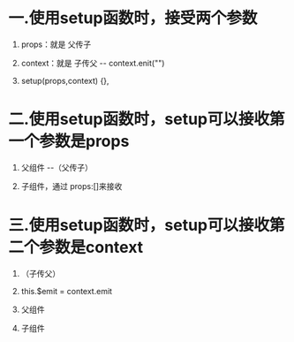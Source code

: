 # 一.使用setup函数时，接受两个参数

1. props：就是 父传子

2. context：就是 子传父  -- context.enit("")

3.  setup(props,context) {},



# 二.使用setup函数时，setup可以接收第一个参数是props

1. 父组件 --（父传子）
<template>
  <ZhangFei name="zhangsan"/>
</template>
  
<script>
import ZhangFei from "./ZhangFei.vue";
export default {
  setup() {},
  //注册组件只能写在setup的外面
  components: {
    ZhangFei,
  },
};
</script>


2. 子组件，通过 props:[]来接收
<template>
  <p>我是子组件--{{ name }}--{{ name2 }}</p>
</template>

<script>
import { ref } from "vue";
export default {
  //porps接收数据也要写在setup外面
  props: ["name"],

  setup(props) {
    //setup可以接收第一个参数是props，内部的数据就可以来获取props的值
    const name2 = ref(props.name);

    return {
      name2,
    };
  },
};
</script>

<style lang="less" scoped>
</style>



# 三.使用setup函数时，setup可以接收第二个参数是context

1. （子传父）
2.  this.$emit = context.emit

3. 父组件
<template>
  <ZhangFei name="zhangsan" @getName="getName"/>
</template>
  
<script>
import ZhangFei from "./ZhangFei.vue";
export default {
  setup() {
    const getName = ()=> {
      console.log("getName");
    }

    return {
      getName,
    }
  },
  //注册组件只能写在setup的外面
  components: {
    ZhangFei,
  },
};
</script>

4. 子组件
<template>
  <p>我是子组件--{{ name }}--{{ name2 }}</p>
</template>

<script>
import { ref ,onMounted } from "vue";
export default {
  //porps接收数据也要写在setup外面
  props: ["name"],

  setup(props,context) {
    //setup可以接收第一个参数是props，内部的数据就可以来获取props的值
    const name2 = ref(props.name);

    onMounted(() => {
      //this.$emit = context.emit
      context.emit("getName")
    })

    return {
      name2,
    };
  },
};
</script>

<style lang="less" scoped>
</style>